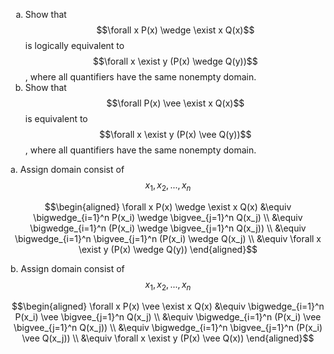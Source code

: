 1. Show that $$\forall x P(x) \wedge \exist x Q(x)$$ is logically equivalent to $$\forall x \exist y (P(x) \wedge Q(y))$$, where all quantifiers have the same nonempty domain.
2. Show that $$\forall P(x) \vee \exist x Q(x)$$ is equivalent to $$\forall x \exist y (P(x) \vee Q(y))$$, where all quantifiers have the same nonempty domain.

a. Assign domain consist of $$x_1, x_2,..., x_n$$

$$\begin{aligned}
\forall x P(x) \wedge \exist x Q(x) 
&\equiv \bigwedge_{i=1}^n P(x_i) \wedge \bigvee_{j=1}^n Q(x_j) \\
&\equiv \bigwedge_{i=1}^n (P(x_i) \wedge \bigvee_{j=1}^n Q(x_j)) \\
&\equiv \bigwedge_{i=1}^n \bigvee_{j=1}^n (P(x_i) \wedge Q(x_j) \\
&\equiv \forall x \exist y (P(x) \wedge Q(y))
\end{aligned}$$

b. Assign domain consist of $$x_1, x_2, ..., x_n$$

$$\begin{aligned}
\forall x P(x) \vee \exist x Q(x) 
&\equiv \bigwedge_{i=1}^n P(x_i) \vee \bigvee_{j=1}^n Q(x_j) \\
&\equiv \bigwedge_{i=1}^n (P(x_i) \vee \bigvee_{j=1}^n Q(x_j)) \\
&\equiv \bigwedge_{i=1}^n \bigvee_{j=1}^n (P(x_i) \vee Q(x_j)) \\
&\equiv \forall x \exist y (P(x) \vee Q(x))
\end{aligned}$$

<style type="text/css">
    ol { list-style-type: lower-alpha; }
</style>